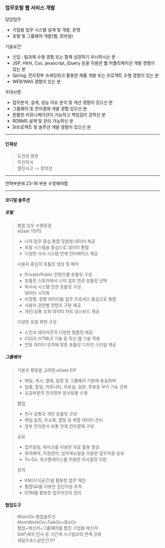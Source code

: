 ### 업무포탈 웹 서비스 개발
담당업무  
- 기업용 업무 시스템 설계 및 개발, 운영
- 포털 및 그룹웨어 개발(웹, 모바일)

기술요건  
- 신입 : 팀과제 수행 경험 또는 함께 성장하기 우너하시는 분  
- JSP, Html, Css, javascript, jQuery 등을 이용한 웹 어플리케이션 개발 경험이 있는 분  
- Spring, 전자정부 프레임워크 활용한 제품 개발 또는 프로젝트 수행 경험이 있는 분
- WEB/WAS 경험이 있는 분

우대사항
- 업무분석, 설계, 성능 이슈 분석 및 개선 경험이 있으신 분
- 그룹웨어 및 전자결재 개발 경험 있으신 분
- 원활한 커뮤니케이션이 가능하고 책임감이 강하신 분
- RDBMS 설계 및 관리 가능하신 분
- SI프로젝트 및 솔루션 개발 경험이 있으신 분

---

#### 인재상
> 도전과 열정  
> 주인의식  
> 열린사고 -> 창의성  


---

연혁부분에 23-16 부분 수정해야함

---
#### 코디얼 솔루션
##### 포털
> 통합 업무 수행환경  
> eGate TEPS  
> - 나의 업무 중심 통합 맞춤형 데이터 제공  
> - 포털 시스템을 중심으로 데이터 통합  
> - 다양한 사내 시스템 연계 인터페이스 제공  
>   
> 사용자 중심의 포틀릿 생성 및 배치  
> - Private/Public 컨텐츠별 포틀릿 구성  
> - 포틀릿 스토어에서 나의 업무 연관 포틀릿 선택  
> - 회사내 시스템 연관 포틀릿 구성  
> 데이터 시각화  
> - 비정형, 정형 데이터를 업무 프로세스 중심으로 통합  
> - 사용자 권한별 컨텐츠 구분 제공  
> - 개인/공통 조회 데이터 차트 대시보드 제공  
>
> 다양한 포털 화면 구성  
> - 스킨과 레이아웃의 다양한 템플릿 제공  
> - CSS3, HTML5 기술 등 최신 웹 기술 적용  
> - 연동 데이터 성격에 맞춘 포틀릿 디자인 스타일 제공  
>   

##### 그룹웨어
> 기본과 확장을 고려한 eGate EIP  
> - 메일, 게시, 결재, 일정 등 그룹웨어 기본에 충실하며  
> - 팀룸, 할일, 커뮤니티, 자료실, 설문, 투표등 부가 기능 강화  
> - 공공부문의 전자정부 문서유통 수행  
>
>  협업   
>  - 전사 공통과 개인 포틀릿 구성  
>  - 메일,일정, 주소록, 할일 등 복합 데이터 관리
>  - 정부 전자문서 유통 연계 전자결재 구성
>
>공유  
>- 업무알림, 북마크를 이용한 자료 활용 향상
>- 회의예약, 자원관리, 업무매뉴얼을 이용한 업무자원 공유
>- To-Do, 워크플레이스를 이용한 의사결정 지원
>
>창의
>- KM(지식공간)을 활용한 업무 제안
>- 통합QA를 이용한 집단지성 추적
>- EDM를 활용한 업무자산의 관리

#### 협업도구
> MoimOn 협업솔루션  
> MoimWorkOn+TalkOn+BizOn  
> 협업+메신저+그룹웨어를 합친 기업용 메신저  
> SAP,재무,인사 등 기간계 시스템과의 연계 강화  
> 세일즈포스같은건가?